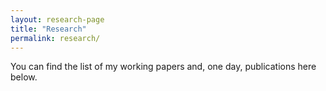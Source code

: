 ```yaml
---
layout: research-page
title: "Research"
permalink: research/
---
```


You can find the list of my working papers and, one day, publications here below.
